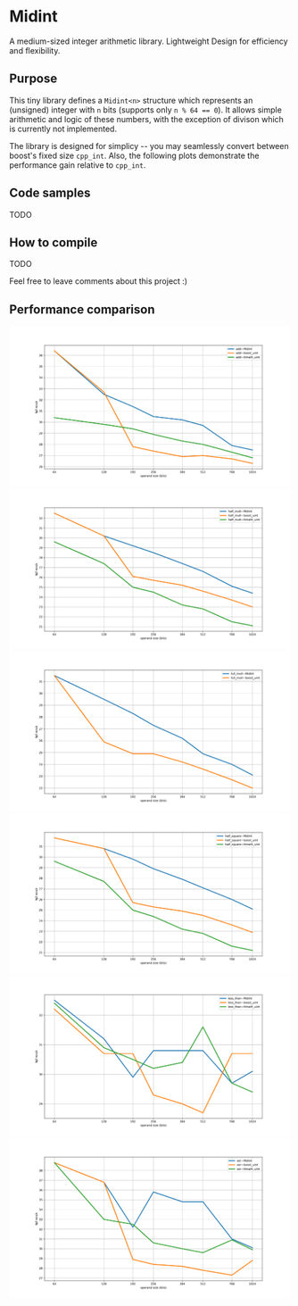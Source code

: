 # Midint
A medium-sized integer arithmetic library. Lightweight Design for efficiency and flexibility.

## Purpose
This tiny library defines a `Midint<n>` structure which represents an (unsigned) integer with `n` bits (supports only `n % 64 == 0`). It allows simple arithmetic and logic of these numbers, with the exception of divison which is currently not implemented.

The library is designed for simplicy -- you may seamlessly convert between boost's fixed size `cpp_int`. Also, the following plots demonstrate the performance gain relative to `cpp_int`.

## Code samples
TODO

## How to compile
TODO

Feel free to leave comments about this project :)

## Performance comparison

<picture>
<img src="https://github.com/IamPoosha/Midint/blob/main/figures_clang/add.png" alt="Addition efficiency comparison"/>
</picture>

<picture>
<img src="https://github.com/IamPoosha/Midint/blob/main/figures_clang/half_mult.png" alt="Multiplication efficiency comparison"/>
</picture>

<picture>
<img src="https://github.com/IamPoosha/Midint/blob/main/figures_clang/full_mult.png" alt="Full multiplication efficiency comparison"/>
</picture>

<picture>
<img src="https://github.com/IamPoosha/Midint/blob/main/figures_clang/half_square.png" alt="Squaring efficiency comparison"/>
</picture>

<picture>
<img src="https://github.com/IamPoosha/Midint/blob/main/figures_clang/less_than.png" alt="Comparison (usually determined by top limb) efficiency comparison"/>
</picture>

<picture>
<img src="https://github.com/IamPoosha/Midint/blob/main/figures_clang/xor.png" alt="Xor efficiency comparison"/>
</picture>
